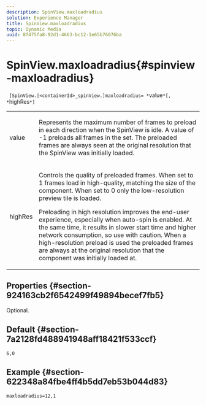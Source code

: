 ```yaml
---
description: SpinView.maxloadradius
solution: Experience Manager
title: SpinView.maxloadradius
topic: Dynamic Media
uuid: 8f475fa8-92d1-4663-bc12-1e65b76076ba
---
```


# SpinView.maxloadradius{#spinview-maxloadradius}

 ` [SpinView.|<containerId>_spinView.]maxloadradius= *`value`*[, *`highRes`*]`

<table id="table_49FFD1BC53B846F09A6D214BC8C5C3FE"> 
 <tbody> 
  <tr> 
   <td colname="col1"> <p> <span class="codeph"><span class="varname"> value</span></span> </p> </td> 
   <td colname="col2"> <p> Represents the maximum number of frames to preload in each direction when the SpinView is idle. A value of <span class="codeph"> -1</span> preloads all frames in the set. The preloaded frames are always seen at the original resolution that the SpinView was initially loaded. </p> </td> 
  </tr> 
  <tr> 
   <td colname="col1"> <p><span class="codeph"><span class="varname"> highRes</span></span> </p> </td> 
   <td colname="col2"> <p> Controls the quality of preloaded frames. When set to <span class="codeph"> 1</span> frames load in high-quality, matching the size of the component. When set to <span class="codeph"> 0</span> only the low-resolution preview tile is loaded. </p> <p>Preloading in high resolution improves the end-user experience, especially when auto-spin is enabled. At the same time, it results in slower start time and higher network consumption, so use with caution. When a high-resolution preload is used the preloaded frames are always at the original resolution that the component was initially loaded at. </p> </td> 
  </tr> 
 </tbody> 
</table>

## Properties {#section-924163cb2f6542499f49894becef7fb5}

Optional.

## Default {#section-7a2128fd488941948aff18421f533ccf}

`6,0`

## Example {#section-622348a84fbe4ff4b5dd7eb53b044d83}

`maxloadradius=12,1` 
